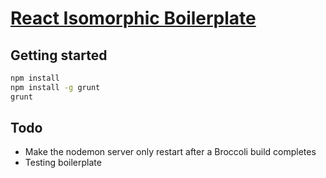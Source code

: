 # [React Isomorphic Boilerplate](https://github.com/ralphholzmann/iso-react-broccoli-boilerplate)

## Getting started

```sh
npm install
npm install -g grunt
grunt
```

## Todo

* Make the nodemon server only restart after a Broccoli build completes
* Testing boilerplate

